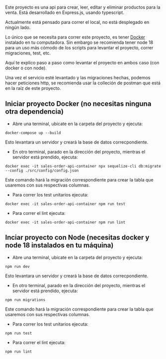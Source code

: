 
Este proyecto es una api para crear, leer, editar y eliminar productos para la venta.
Está desarrollado en Express.js, usando typescript.

Actualmente está pensado para correr el local, no está desplegado en ningún lado.

Lo único que se necesita para correr este proyecto, es tener [Docker](https://www.docker.com/) instalado en tu computadora. Sin embargo se recomienda tener node 18 para un uso más cómodo de los scripts para levantar el proyecto, correr migraciones, test, etc.

Aquí te explico paso a paso como levantar el proyecto en ambos caso (con docker o con node).

Una vez el servicio esté levantado y las migraciones hechas, podemos hacer peticiones http, se recomienda usar la colleción de postman que está en la raíz de este proyecto.

## Iniciar proyecto Docker (no necesitas ninguna otra dependencia)
- Abre una terminal, ubícate en la carpeta del proyecto y ejecuta:
```
docker-compose up --build
```
Esto levantara un servidor y creará la base de datos correcpondiente.

- En otro terminal, parado en la dirección del proyecto, mientras el servidor está prendido, ejecuta:
```
docker exec -it sales-order-api-container npx sequelize-cli db:migrate --config ./src/config/config.json
```
Este comando hará la migración correspondiente para crear la tabla que usaremos con sus respectivas columnas.

- Para correr los test unitarios ejecuta:
```
docker exec -it sales-order-api-container npm run test
```

- Para correr el lint ejecuta:
```
docker exec -it sales-order-api-container npm run lint
```

## Inciar proyecto con Node (necesitas docker y node 18 instalados en tu máquina)
- Abre una terminal, ubícate en la carpeta del proyecto y ejecuta:
```
npm run dev
```
Esto levantara un servidor y creará la base de datos correcpondiente.

- En otro terminal, parado en la dirección del proyecto, mientras el servidor está prendido, ejecuta:
```
npm run migrations
```
Este comando hará la migración correspondiente para crear la tabla que usaremos con sus respectivas columnas.

- Para correr los test unitarios ejecuta:
```
npm run test
```

- Para correr el lint ejecuta:
```
npm run lint
```
